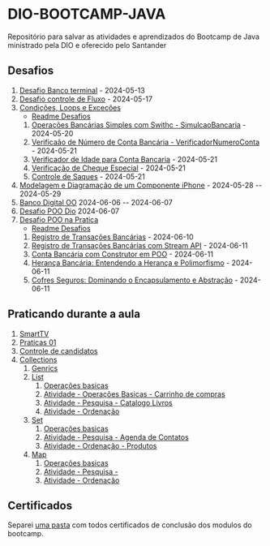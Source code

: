 # DIO-BOOTCAMP-JAVA

Repositório para salvar as atividades e aprendizados do Bootcamp de Java ministrado pela DIO e oferecido pelo Santander

## Desafios

1. [Desafio Banco terminal](Desafios/banco-terminal/) - 2024-05-13
2. [Desafio controle de Fluxo](Desafios/DesafioControleFluxo) - 2024-05-17
3. [Condições, Loops e Exceções](Desafios/CondicoesLoopsExcecoes/)
    - [Readme Desafios](Desafios/CondicoesLoopsExcecoes/README.md)
    1. [Operações Bancárias Simples com Swithc - SimulcaoBancaria](Desafios/CondicoesLoopsExcecoes/src/simulacaoBancaria/) - 2024-05-20
    1. [Verificaão de Número de Conta Bancária - VerificadorNumeroConta](Desafios/CondicoesLoopsExcecoes/src/verificadorNumeroConta/) - 2024-05-21
    1. [Verificador de Idade para Conta Bancaria](Desafios/CondicoesLoopsExcecoes/src/verificadorElegibilidadeConta/) - 2024-05-21
    1. [Verificação de Cheque Especial](Desafios/CondicoesLoopsExcecoes/src/verificacaoChequeEspecial/) - 2024-05-21
    1. [Controle de Saques](Desafios/CondicoesLoopsExcecoes/src/controleSimplesDeSaques/) - 2024-05-21
1. [Modelagem e Diagramação de um Componente iPhone](Desafios/DesafioIphone/) - 2024-05-28 -- 2024-05-29
1. [Banco Digital OO](Desafios/BancoDigital_OO/) 2024-06-06 -- 2024-06-07
1. [Desafio POO Dio](Desafios/desafio-poo-dio/) 2024-06-07
1. [Desafio POO na Pratica](Desafios/poo-java-prativa/)
    - [Readme Desafios](Desafios/poo-java-prativa/README.md)
    1. [Registro de Transações Bancárias](Desafios/poo-java-prativa/src/registroTransacao/) - 2024-06-10
    1. [Registro de Transações Bancárias com Stream API](Desafios/poo-java-prativa/src/registroTransacaoStreamAPI/) - 2024-06-11
    1. [Conta Bancária com Construtor em POO](Desafios/poo-java-prativa/src/contaBncaria/)  - 2024-06-11
    1. [Herança Bancária: Entendendo a Herança e Polimorfismo](Desafios/poo-java-prativa/src/herancaBancaria/) - 2024-06-11
    1. [Cofres Seguros: Dominando o Encapsulamento e Abstração](Desafios/poo-java-prativa/src/cofreSeguro/) - 2024-06-11

## Praticando durante a aula

1. [SmartTV](PraticandoDuranteAula/sistema-smart-tv/)
1. [Praticas 01](PraticandoDuranteAula/Praticas-01/)
1. [Controle de candidatos](PraticandoDuranteAula/controle_candidatos/)
1. [Collections](PraticandoDuranteAula/Collections/)
    1. [Genrics](PraticandoDuranteAula/Collections/src/generics/)
    1. [List](PraticandoDuranteAula/Collections/src/list/)
        1. [Operações basicas](PraticandoDuranteAula/Collections/src/list/OperacoesBasicas/)
        2. [Atividade - Operações Basicas - Carrinho de compras](PraticandoDuranteAula/Collections/src/list/carrinhoCompras/)
        1. [Atividade - Pesquisa - Catalogo Livros](PraticandoDuranteAula/Collections/src/list/Pesquisa/)
        1. [Atividade - Ordenação](PraticandoDuranteAula/Collections/src/list/ordenacao/)
    1. [Set](PraticandoDuranteAula/Collections/src/set/)
        1. [Operações basicas](PraticandoDuranteAula/Collections/src/set/OperacoesBasicas/)
        1. [Atividade -  Pesquisa - Agenda de Contatos](PraticandoDuranteAula/Collections/src/set/Pesquisa/)
        1. [Atividade - Ordenação - Produtos](PraticandoDuranteAula/Collections/src/set/Ordenacao/)
    1. [Map](PraticandoDuranteAula/Collections/src/map/)
        1. [Operações basicas](PraticandoDuranteAula/Collections/src/map/OperacoesBasicas/)
        1. [Atividade -  Pesquisa -](PraticandoDuranteAula/Collections/src/map/Pesquisa/)
        1. [Atividade - Ordenação](PraticandoDuranteAula/Collections/src/map/Ordenacao/)

## Certificados

Separei [uma pasta](/DIO-CERTIFICADOS/) com todos certificados de conclusão dos modulos do bootcamp.
